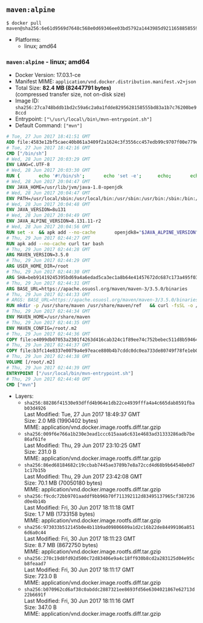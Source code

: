 ## `maven:alpine`

```console
$ docker pull maven@sha256:6e61d9569d7648c568e0d69346ee03bd5792a1443985d9211658858559ded0db
```

-	Platforms:
	-	linux; amd64

### `maven:alpine` - linux; amd64

-	Docker Version: 17.03.1-ce
-	Manifest MIME: `application/vnd.docker.distribution.manifest.v2+json`
-	Total Size: **82.4 MB (82447791 bytes)**  
	(compressed transfer size, not on-disk size)
-	Image ID: `sha256:27ca748bddb1bd2c59a6c2a0a1fdde8295628158555bd83a1b7c76200be98ccd`
-	Entrypoint: `["\/usr\/local\/bin\/mvn-entrypoint.sh"]`
-	Default Command: `["mvn"]`

```dockerfile
# Tue, 27 Jun 2017 18:41:51 GMT
ADD file:4583e12bf5caec40b861a3409f2a1624c3f3556cc457edb99c9707f00e779e45 in / 
# Tue, 27 Jun 2017 18:42:16 GMT
CMD ["/bin/sh"]
# Wed, 28 Jun 2017 20:03:29 GMT
ENV LANG=C.UTF-8
# Wed, 28 Jun 2017 20:03:30 GMT
RUN { 		echo '#!/bin/sh'; 		echo 'set -e'; 		echo; 		echo 'dirname "$(dirname "$(readlink -f "$(which javac || which java)")")"'; 	} > /usr/local/bin/docker-java-home 	&& chmod +x /usr/local/bin/docker-java-home
# Wed, 28 Jun 2017 20:04:47 GMT
ENV JAVA_HOME=/usr/lib/jvm/java-1.8-openjdk
# Wed, 28 Jun 2017 20:04:47 GMT
ENV PATH=/usr/local/sbin:/usr/local/bin:/usr/sbin:/usr/bin:/sbin:/bin:/usr/lib/jvm/java-1.8-openjdk/jre/bin:/usr/lib/jvm/java-1.8-openjdk/bin
# Wed, 28 Jun 2017 20:04:48 GMT
ENV JAVA_VERSION=8u131
# Wed, 28 Jun 2017 20:04:49 GMT
ENV JAVA_ALPINE_VERSION=8.131.11-r2
# Wed, 28 Jun 2017 20:04:56 GMT
RUN set -x 	&& apk add --no-cache 		openjdk8="$JAVA_ALPINE_VERSION" 	&& [ "$JAVA_HOME" = "$(docker-java-home)" ]
# Thu, 29 Jun 2017 02:44:27 GMT
RUN apk add --no-cache curl tar bash
# Thu, 29 Jun 2017 02:44:28 GMT
ARG MAVEN_VERSION=3.5.0
# Thu, 29 Jun 2017 02:44:29 GMT
ARG USER_HOME_DIR=/root
# Thu, 29 Jun 2017 02:44:30 GMT
ARG SHA=beb91419245395bd69a4a6edad5ca3ec1a8b64e41457672dc687c173a495f034
# Thu, 29 Jun 2017 02:44:31 GMT
ARG BASE_URL=https://apache.osuosl.org/maven/maven-3/3.5.0/binaries
# Thu, 29 Jun 2017 02:44:33 GMT
# ARGS: BASE_URL=https://apache.osuosl.org/maven/maven-3/3.5.0/binaries MAVEN_VERSION=3.5.0 SHA=beb91419245395bd69a4a6edad5ca3ec1a8b64e41457672dc687c173a495f034 USER_HOME_DIR=/root
RUN mkdir -p /usr/share/maven /usr/share/maven/ref   && curl -fsSL -o /tmp/apache-maven.tar.gz ${BASE_URL}/apache-maven-$MAVEN_VERSION-bin.tar.gz   && echo "${SHA}  /tmp/apache-maven.tar.gz" | sha256sum -c -   && tar -xzf /tmp/apache-maven.tar.gz -C /usr/share/maven --strip-components=1   && rm -f /tmp/apache-maven.tar.gz   && ln -s /usr/share/maven/bin/mvn /usr/bin/mvn
# Thu, 29 Jun 2017 02:44:34 GMT
ENV MAVEN_HOME=/usr/share/maven
# Thu, 29 Jun 2017 02:44:35 GMT
ENV MAVEN_CONFIG=/root/.m2
# Thu, 29 Jun 2017 02:44:36 GMT
COPY file:e4099db07053a2301f4263d416cab324c1f89ee74c752bebec511d8b59464cb6 in /usr/local/bin/mvn-entrypoint.sh 
# Thu, 29 Jun 2017 02:44:37 GMT
COPY file:b3fc14e8337e0079a4e97eace880b4b7cddc0dc0ea733de80749f78fe1eb089a in /usr/share/maven/ref/ 
# Thu, 29 Jun 2017 02:44:38 GMT
VOLUME [/root/.m2]
# Thu, 29 Jun 2017 02:44:39 GMT
ENTRYPOINT ["/usr/local/bin/mvn-entrypoint.sh"]
# Thu, 29 Jun 2017 02:44:40 GMT
CMD ["mvn"]
```

-	Layers:
	-	`sha256:88286f41530e93dffd4b964e1db22ce4939fffa4a4c665dab8591fbab03d4926`  
		Last Modified: Tue, 27 Jun 2017 18:49:37 GMT  
		Size: 2.0 MB (1990402 bytes)  
		MIME: application/vnd.docker.image.rootfs.diff.tar.gzip
	-	`sha256:009f6e766a1b230e3ead1ccc615aaa6c631e4683ad31333286adb7be86af61fe`  
		Last Modified: Thu, 29 Jun 2017 23:10:25 GMT  
		Size: 231.0 B  
		MIME: application/vnd.docker.image.rootfs.diff.tar.gzip
	-	`sha256:86ed68184682c19ccbab7445ae3789b7e8a72ccd4d68b9b64548e0d71c17b15b`  
		Last Modified: Thu, 29 Jun 2017 23:42:08 GMT  
		Size: 70.1 MB (70050180 bytes)  
		MIME: application/vnd.docker.image.rootfs.diff.tar.gzip
	-	`sha256:f9cdc72bb9701aaddf9bb96b70f711392112d83495137965cf387236d0e4b14b`  
		Last Modified: Fri, 30 Jun 2017 18:11:18 GMT  
		Size: 1.7 MB (1733158 bytes)  
		MIME: application/vnd.docker.image.rootfs.diff.tar.gzip
	-	`sha256:973033b512145b0e4b11b9ad09806609a1d2c16b22de84499106a8516d6a0c44`  
		Last Modified: Fri, 30 Jun 2017 18:11:23 GMT  
		Size: 8.7 MB (8672750 bytes)  
		MIME: application/vnd.docker.image.rootfs.diff.tar.gzip
	-	`sha256:270c19d8fd92d500c72d83406e9a4c18ff930b8cd2a283125d04e95cb8feaad7`  
		Last Modified: Fri, 30 Jun 2017 18:11:17 GMT  
		Size: 723.0 B  
		MIME: application/vnd.docker.image.rootfs.diff.tar.gzip
	-	`sha256:b070962cd6af38c0abddc2887321ee8693fd56e6304021867e62713d22b6691f`  
		Last Modified: Fri, 30 Jun 2017 18:11:16 GMT  
		Size: 347.0 B  
		MIME: application/vnd.docker.image.rootfs.diff.tar.gzip
